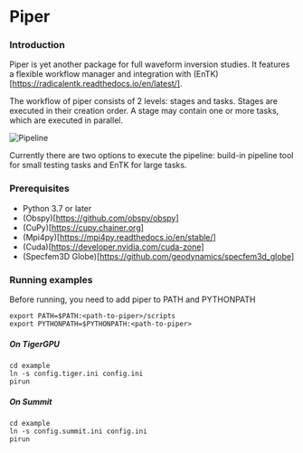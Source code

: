 # Piper

### Introduction

Piper is yet another package for full waveform inversion studies. It features a flexible workflow manager and integration with (EnTK)[https://radicalentk.readthedocs.io/en/latest/].

The workflow of piper consists of 2 levels: stages and tasks. Stages are executed in their creation order. A stage may contain one or more tasks, which are executed in parallel.

![Pipeline](https://raw.githubusercontent.com/icui/piper-dev/image/pipeline.png)

Currently there are two options to execute the pipeline: build-in pipeline tool for small testing tasks and EnTK for large tasks.

### Prerequisites

* Python 3.7 or later
* (Obspy)[https://github.com/obspy/obspy]
* (CuPy)[https://cupy.chainer.org]
* (Mpi4py)[https://mpi4py.readthedocs.io/en/stable/]
* (Cuda)[https://developer.nvidia.com/cuda-zone]
* (Specfem3D Globe)[https://github.com/geodynamics/specfem3d_globe]

### Running examples

Before running, you need to add piper to PATH and PYTHONPATH

````
export PATH=$PATH:<path-to-piper>/scripts
export PYTHONPATH=$PYTHONPATH:<path-to-piper>
````

##### On TigerGPU

````
cd example
ln -s config.tiger.ini config.ini
pirun
````

##### On Summit

````
cd example
ln -s config.summit.ini config.ini
pirun
````
